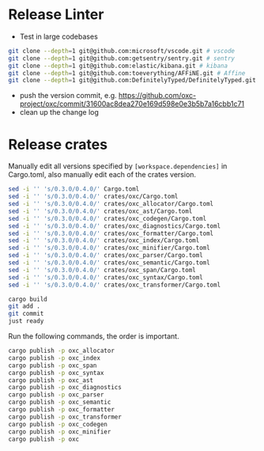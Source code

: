 # Release Linter

* Test in large codebases

```bash
git clone --depth=1 git@github.com:microsoft/vscode.git # vscode
git clone --depth=1 git@github.com:getsentry/sentry.git # sentry
git clone --depth=1 git@github.com:elastic/kibana.git # kibana
git clone --depth=1 git@github.com:toeverything/AFFiNE.git # Affine
git clone --depth=1 git@github.com:DefinitelyTyped/DefinitelyTyped.git # DefinitelyTyped
```

* push the version commit, e.g. https://github.com/oxc-project/oxc/commit/31600ac8dea270e169d598e0e3b5b7a16cbb1c71
* clean up the change log

# Release crates

Manually edit all versions specified by `[workspace.dependencies]` in Cargo.toml,
also manually edit each of the crates version.

```bash
sed -i '' 's/0.3.0/0.4.0/' Cargo.toml
sed -i '' 's/0.3.0/0.4.0/' crates/oxc/Cargo.toml
sed -i '' 's/0.3.0/0.4.0/' crates/oxc_allocator/Cargo.toml
sed -i '' 's/0.3.0/0.4.0/' crates/oxc_ast/Cargo.toml
sed -i '' 's/0.3.0/0.4.0/' crates/oxc_codegen/Cargo.toml
sed -i '' 's/0.3.0/0.4.0/' crates/oxc_diagnostics/Cargo.toml
sed -i '' 's/0.3.0/0.4.0/' crates/oxc_formatter/Cargo.toml
sed -i '' 's/0.3.0/0.4.0/' crates/oxc_index/Cargo.toml
sed -i '' 's/0.3.0/0.4.0/' crates/oxc_minifier/Cargo.toml
sed -i '' 's/0.3.0/0.4.0/' crates/oxc_parser/Cargo.toml
sed -i '' 's/0.3.0/0.4.0/' crates/oxc_semantic/Cargo.toml
sed -i '' 's/0.3.0/0.4.0/' crates/oxc_span/Cargo.toml
sed -i '' 's/0.3.0/0.4.0/' crates/oxc_syntax/Cargo.toml
sed -i '' 's/0.3.0/0.4.0/' crates/oxc_transformer/Cargo.toml

cargo build
git add .
git commit
just ready
```

Run the following commands, the order is important.

```bash
cargo publish -p oxc_allocator
cargo publish -p oxc_index
cargo publish -p oxc_span
cargo publish -p oxc_syntax
cargo publish -p oxc_ast
cargo publish -p oxc_diagnostics
cargo publish -p oxc_parser
cargo publish -p oxc_semantic
cargo publish -p oxc_formatter
cargo publish -p oxc_transformer
cargo publish -p oxc_codegen
cargo publish -p oxc_minifier
cargo publish -p oxc
```
